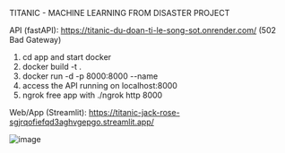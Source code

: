 TITANIC - MACHINE LEARNING FROM DISASTER PROJECT

API (fastAPI): https://titanic-du-doan-ti-le-song-sot.onrender.com/ (502 Bad Gateway)

1. cd app and start docker
2. docker build -t <image-name> .
3. docker run -d -p 8000:8000 --name <container-name> <image-name>
4. access the API running on localhost:8000
5. ngrok free app with ./ngrok http 8000

Web/App (Streamlit): https://titanic-jack-rose-sgjrqofiefqd3aghvgepgo.streamlit.app/ 

![image](https://github.com/user-attachments/assets/9d2d462f-6010-4336-9052-05ea4c4a655b)
